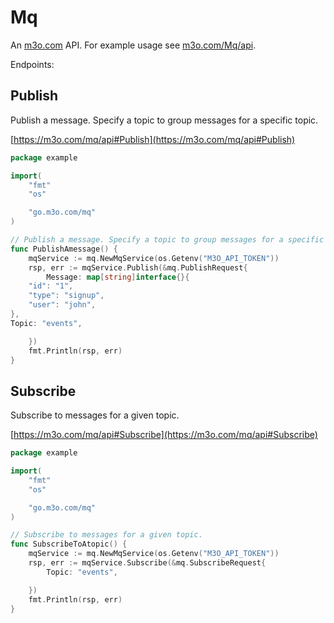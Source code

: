 # Mq

An [m3o.com](https://m3o.com) API. For example usage see [m3o.com/Mq/api](https://m3o.com/Mq/api).

Endpoints:

## Publish

Publish a message. Specify a topic to group messages for a specific topic.


[https://m3o.com/mq/api#Publish](https://m3o.com/mq/api#Publish)

```go
package example

import(
	"fmt"
	"os"

	"go.m3o.com/mq"
)

// Publish a message. Specify a topic to group messages for a specific topic.
func PublishAmessage() {
	mqService := mq.NewMqService(os.Getenv("M3O_API_TOKEN"))
	rsp, err := mqService.Publish(&mq.PublishRequest{
		Message: map[string]interface{}{
	"id": "1",
	"type": "signup",
	"user": "john",
},
Topic: "events",

	})
	fmt.Println(rsp, err)
}
```
## Subscribe

Subscribe to messages for a given topic.


[https://m3o.com/mq/api#Subscribe](https://m3o.com/mq/api#Subscribe)

```go
package example

import(
	"fmt"
	"os"

	"go.m3o.com/mq"
)

// Subscribe to messages for a given topic.
func SubscribeToAtopic() {
	mqService := mq.NewMqService(os.Getenv("M3O_API_TOKEN"))
	rsp, err := mqService.Subscribe(&mq.SubscribeRequest{
		Topic: "events",

	})
	fmt.Println(rsp, err)
}
```

